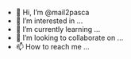 - 👋 Hi, I’m @mail2pasca
- 👀 I’m interested in ...
- 🌱 I’m currently learning ...
- 💞️ I’m looking to collaborate on ...
- 📫 How to reach me ...

<!---
mail2pasca/mail2pasca is a ✨ special ✨ repository because its `README.md` (this file) appears on your GitHub profile.
You can click the Preview link to take a look at your changes.
--->
